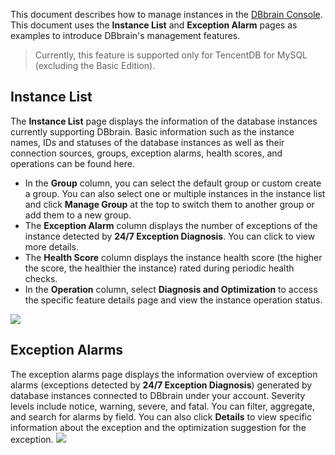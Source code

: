 This document describes how to manage instances in the [DBbrain Console](https://console.cloud.tencent.com/dbbrain/analysis). This document uses the **Instance List** and **Exception Alarm** pages as examples to introduce DBbrain's management features.
>Currently, this feature is supported only for TencentDB for MySQL (excluding the Basic Edition).

## Instance List
The **Instance List** page displays the information of the database instances currently supporting DBbrain. Basic information such as the instance names, IDs and statuses of the database instances as well as their connection sources, groups, exception alarms, health scores, and operations can be found here.
- In the **Group** column, you can select the default group or custom create a group. You can also select one or multiple instances in the instance list and click **Manage Group** at the top to switch them to another group or add them to a new group.
- The **Exception Alarm** column displays the number of exceptions of the instance detected by **24/7 Exception Diagnosis**. You can click to view more details.
- The **Health Score** column displays the instance health score (the higher the score, the healthier the instance) rated during periodic health checks.
- In the **Operation** column, select **Diagnosis and Optimization** to access the specific feature details page and view the instance operation status.

![](https://main.qcloudimg.com/raw/7bf91177c8e842067b237405400fb484.png) 
 
## Exception Alarms
The exception alarms page displays the information overview of exception alarms (exceptions detected by **24/7 Exception Diagnosis**) generated by database instances connected to DBbrain under your account.
Severity levels include notice, warning, severe, and fatal. You can filter, aggregate, and search for alarms by field. You can also click **Details** to view specific information about the exception and the optimization suggestion for the exception.
![](https://main.qcloudimg.com/raw/51adcc2c2795f97adf9d37ac7c144da9.png)
 
